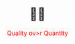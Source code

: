 <h1 align="center">
  👩‍💻
</h1>
<p align="center" style="color: red">
  Quality ov>r Quantity
</p







